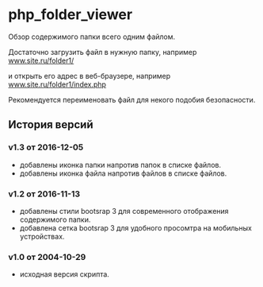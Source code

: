 # php_folder_viewer
Обзор содержимого папки всего одним файлом.

Достаточно загрузить файл в нужную папку, например
    www.site.ru/folder1/

и открыть его адрес в веб-браузере, например
    www.site.ru/folder1/index.php 

Рекомендуется переименовать файл для некого подобия безопасности.


## История версий 

### v1.3 от 2016-12-05 

- добавлены иконка папки напротив папок в списке файлов.
- добавлены иконка файла напротив файлов в списке файлов.

### v1.2 от 2016-11-13 

- добавлены стили bootsrap 3 для современного отображения содержимого папки.
- добавлена сетка bootsrap 3 для удобного просомтра на мобильных устройствах.

### v1.0 от 2004-10-29 

- исходная версия скрипта.

